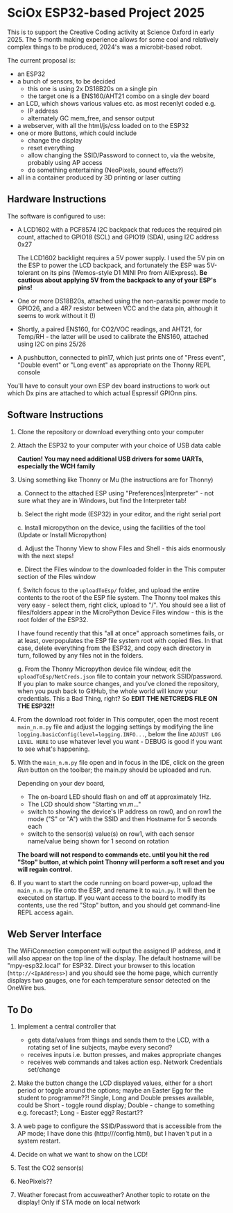 # SciOx ESP32-based Project 2025 #

This is to support the Creative Coding activity at Science Oxford in early 2025.
The 5 month making experience allows for some cool and relatively complex things to be produced, 2024's was a microbit-based robot.

The current proposal is:
* an ESP32
* a bunch of sensors, to be decided 
	* this one is using 2x DS18B20s on a single pin
	* the target one is a ENS160/AHT21 combo on a single dev board
* an LCD, which shows various values etc. as most recenlyt coded e.g.
	* IP address
	* alternately GC mem_free, and sensor output
* a webserver, with all the html/js/css loaded on to the ESP32
* one or more Buttons, which could include
	* change the display
	* reset everything
	* allow changing the SSID/Password to connect to, via the website, probably using AP access
	* do something entertaining (NeoPixels, sound effects?)
* all in a container produced by 3D printing or laser cutting

## Hardware Instructions ##

The software is configured to use:

*	A LCD1602 with a PCF8574 I2C backpack that reduces the required pin count, attached to GPIO18 (SCL) and GPIO19 (SDA), using I2C address 0x27

  	The LCD1602 backlight requires a 5V power supply. I used the 5V pin on the ESP to power the LCD backpack, and fortunately the ESP was 5V-tolerant on its pins (Wemos-style D1 MINI Pro from AliExpress). **Be cautious about applying 5V from the backpack to any of your ESP's pins!**
	
*	One or more DS18B20s, attached using the non-parasitic power mode to GPIO26, and a 4R7 resistor between VCC and the data pin, although it seems to work without it (!)

*	Shortly, a paired ENS160, for CO2/VOC readings, and AHT21, for Temp/RH - the latter will be used to calibrate the ENS160, attached using I2C on pins 25/26

*	A pushbutton, connected to pin17, which just prints one of "Press event", "Double event" or "Long event" as appropriate on the Thonny REPL console

You'll have to consult your own ESP dev board instructions to work out which Dx pins are attached to which actual Espressif GPIOnn pins.
## Software Instructions ##

1.	Clone the repository or download everything onto your computer
2.	Attach the ESP32 to your computer with your choice of USB data cable
   	
   	**Caution! You may need additional USB drivers for some UARTs, especially the WCH family**
  	
3.	Using something like Thonny or Mu (the instructions are for Thonny)

	 a.	Connect to the attached ESP using "Preferences|Interpreter" - not sure what they are in Windows, but find the Interpreter tab!
	 
	 b.	Select the right mode (ESP32) in your editor, and the right serial port
	 
	 c.	Install micropython on the device, using the facilities of the tool (Update or Install Micropython)
	 
	 d. Adjust the Thonny View to show Files and Shell - this aids enormously with the next steps!
	 
	 e.	Direct the Files window to the downloaded folder in the This computer section of the Files window
	 
	 f.	Switch focus to the `uploadToEsp/` folder, and upload the entire contents to the root of the ESP file system. The Thonny tool makes this very easy - select them, right click, upload to "/". You should see a list of files/folders appear in the MicroPython Device Files window - this is the root folder of the ESP32.
	 
	 I have found recently that this "all at once" approach sometimes fails, or at least, overpopulates the ESP file system root with copied files. In that case, delete everything from the ESP32, and copy each directory in turn, followed by any files not in the folders.
	 
	 g.	From the Thonny Micropython device file window, edit the `uploadToEsp/NetCreds.json` file to contain your network SSID/password. If you plan to make source changes, and you've cloned the repository, when you push back to GitHub, the whole world will know your credentials. This a Bad Thing, right? So **EDIT THE NETCREDS FILE ON THE ESP32!!**
	 	
4.	From the download root folder in This computer, open the most recent `main_n.m.py` file and adjust the logging settings by modifying the line `logging.basicConfig(level=logging.INFO...`, below the line `ADJUST LOG LEVEL HERE` to use whatever level you want - DEBUG is good if you want to see what's happening.
5.	With the `main_n.m.py` file open and in focus in the IDE, click on the green *Run* button on the toolbar; the main.py should be uploaded and run. 

	Depending on your dev board, 
	*	The on-board LED should flash on and off at approximately 1Hz.
	*	The LCD should show "Starting vn.m..."
	*	switch to showing the device's IP address on row0, and on row1 the mode ("S" or "A") with the SSID and then Hostname for 5 seconds each
	*	switch to the sensor(s) value(s) on row1, with each sensor name/value being shown for 1 second on rotation
	
	**The board will not respond to commands etc. until you hit the red "Stop" button, at which point Thonny will perform a soft reset and you will regain control.**
6.	If you want to start the code running on board power-up, upload the `main_n.m.py` file onto the ESP, and rename it to `main.py`. It will then be executed on startup. If you want access to the board to modify its contents, use the red "Stop" button, and you should get command-line REPL access again.
	 
## Web Server Interface ##

The WiFiConnection component will output the assigned IP address, and it will also appear on the top line of the display. The default hostname will be "mpy-esp32.local" for ESP32. Direct your browser to this location (`http://<IpAddress>`) and you should see the home page, which currently displays two gauges, one for each temperature sensor detected on the OneWire bus.
	
## To Do ##
1.	Implement a central controller that 
	*	gets data/values from things and sends them to the LCD, with a rotating set of line subjects, maybe every second?
	*	receives inputs i.e. button presses, and makes appropriate changes
	*	receives web commands and takes action esp. Network Credentials set/change

2.	Make the button change the LCD displayed values, either for a short period or toggle around the options; maybe an Easter Egg for the student to programme??! Single, Long and Double presses available, could be Short - toggle round display; Double - change to something e.g. forecast?; Long - Easter egg? Restart?? 

3.	A web page to configure the SSID/Password that is accessible from the AP mode; I have done this (http://<esp32IP>/config.html), but I haven't put in a system restart.

4.	Decide on what we want to show on the LCD!

5.	Test the CO2 sensor(s)

6.	NeoPixels??

7.	Weather forecast from accuweather? Another topic to rotate on the display! Only if STA mode on local network
